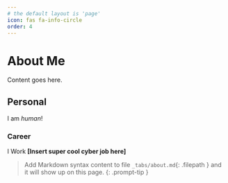 ```yaml
---
# the default layout is 'page'
icon: fas fa-info-circle
order: 4
---
```

# About Me
Content goes here.

## Personal
I am *human*!
### Career
I Work **[Insert super cool cyber job here]**

> Add Markdown syntax content to file `_tabs/about.md`{: .filepath } and it will show up on this page.
{: .prompt-tip }

